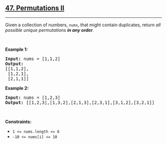 <h2><a href="https://leetcode.com/problems/permutations-ii/">47. Permutations II</a></h2><hr><p>Given a collection of numbers, <code>nums</code>,&nbsp;that might contain duplicates, return <em>all possible unique permutations <strong>in any order</strong>.</em></p>

<p>&nbsp;</p>
<p><strong class="example">Example 1:</strong></p>

<pre>
<strong>Input:</strong> nums = [1,1,2]
<strong>Output:</strong>
[[1,1,2],
 [1,2,1],
 [2,1,1]]
</pre>

<p><strong class="example">Example 2:</strong></p>

<pre>
<strong>Input:</strong> nums = [1,2,3]
<strong>Output:</strong> [[1,2,3],[1,3,2],[2,1,3],[2,3,1],[3,1,2],[3,2,1]]
</pre>

<p>&nbsp;</p>
<p><strong>Constraints:</strong></p>

<ul>
	<li><code>1 &lt;= nums.length &lt;= 8</code></li>
	<li><code>-10 &lt;= nums[i] &lt;= 10</code></li>
</ul>
